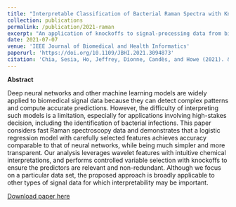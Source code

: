 ```yaml
---
title: "Interpretable Classification of Bacterial Raman Spectra with Knockoff Wavelets"
collection: publications
permalink: /publication/2021-raman
excerpt: "An application of knockoffs to signal-processing data from biophysics."
date: 2021-07-07
venue: 'IEEE Journal of Biomedical and Health Informatics'
paperurl: 'https://doi.org/10.1109/JBHI.2021.3094873'
citation: 'Chia, Sesia, Ho, Jeffrey, Dionne, Candès, and Howe (2021). &quot;Interpretable Classification of Bacterial Raman Spectra with Knockoff Wavelets.&quot; <i>IEEE J. Biomed. Health. Inform. </i>.'
---
```


**Abstract**

Deep neural networks and other machine learning models are widely applied to biomedical signal data because they can detect complex patterns and compute accurate predictions. However, the difficulty of interpreting such models is a limitation, especially for applications involving high-stakes decision, including the identification of bacterial infections. This paper considers fast Raman spectroscopy data and demonstrates that a logistic regression model with carefully selected features achieves accuracy comparable to that of neural networks, while being much simpler and more transparent. Our analysis leverages wavelet features with intuitive chemical interpretations, and performs controlled variable selection with knockoffs to ensure the predictors are relevant and non-redundant. Although we focus on a particular data set, the proposed approach is broadly applicable to other types of signal data for which interpretability may be important.

[Download paper here](http://msesia.github.io/files/raman-spectra.pdf)
